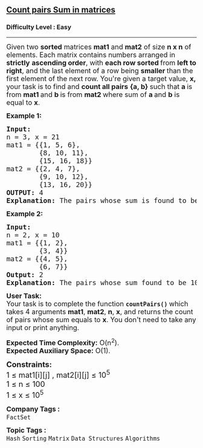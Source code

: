<h2><a href="https://www.geeksforgeeks.org/problems/count-pairs-sum-in-matrices4332/1">Count pairs Sum in matrices</a></h2><h3>Difficulty Level : Easy</h3><hr><div class="problems_problem_content__Xm_eO"><p><span style="font-size: 18px;">Given two <strong>sorted</strong> matrices <strong>mat1</strong> and <strong>mat2</strong> of size <strong>n</strong><strong>&nbsp;x n</strong> of elements. Each matrix contains numbers arranged in <strong>strictly</strong> <strong>ascending order</strong>, with <strong>each row sorted </strong>from <strong>left to right</strong>, and the last element of a row being <strong>smaller </strong>than the first element of the next row. You're given a target value, <strong>x,</strong> your task is to find and <strong>count all pairs</strong> <strong>{a, b} </strong>such that <strong>a </strong>is from <strong>mat1 </strong>and <strong>b </strong>is from <strong>mat2 </strong>where sum of <strong>a </strong>and <strong>b</strong> is equal to <strong>x</strong>.<br></span></p>
<p><span style="font-size: 18px;"><strong>Example 1:</strong></span></p>
<pre><span style="font-size: 18px;"><strong>Input:</strong> 
n = 3, x = 21
mat1 = {{1, 5, 6},
        {8, 10, 11},
        {15, 16, 18}}
mat2 = {{2, 4, 7},
        {9, 10, 12},
        {13, 16, 20}}
<strong>OUTPUT: </strong>4
<strong>Explanation: </strong>The pairs whose sum is found to be 21 are (1, 20), (5, 16), (8, 13), (11, 10).</span></pre>
<p><span style="font-size: 18px;"><strong>Example 2:</strong></span></p>
<pre><span style="font-size: 18px;"><strong>Input:
</strong>n = 2, x = 10
mat1 = {{1, 2},
        {3, 4}}
mat2 = {{4, 5},
        {6, 7}}
<strong>Output: </strong>2
<strong>Explanation: </strong>The pairs whose sum found to be 10 are (4, 6), (3, 7).</span></pre>
<p><span style="font-size: 18px;"><strong>User Task:</strong><br>Your task is to complete the function&nbsp;<strong><code>countPairs()</code></strong><strong> </strong>which takes 4 arguments&nbsp;<strong>mat1</strong>, <strong>mat2</strong>, <strong>n</strong>, <strong>x</strong>, and returns the count of pairs whose sum equals to <strong>x</strong>. You don't need to take any input or print anything.</span></p>
<p><span style="font-size: 18px;"><strong>Expected Time Complexity:</strong> O(n<sup>2</sup>).<br><strong>Expected Auxiliary Space:</strong> O(1).</span></p>
<p><span style="font-size: 20px;"><strong>Constraints:</strong><br>1 ≤ mat1[i][j] , mat2[i][j] ≤ 10<sup>5<br></sup></span><span style="font-size: 20px;">1 ≤ n ≤ 100<br>1 ≤ x ≤ 10<sup>5</sup></span></p></div><p><span style=font-size:18px><strong>Company Tags : </strong><br><code>FactSet</code>&nbsp;<br><p><span style=font-size:18px><strong>Topic Tags : </strong><br><code>Hash</code>&nbsp;<code>Sorting</code>&nbsp;<code>Matrix</code>&nbsp;<code>Data Structures</code>&nbsp;<code>Algorithms</code>&nbsp;
